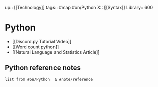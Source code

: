 up:: [[Technology]]
tags:: #map #on/Python 
X:: [[Syntax]]
Library:: 600

# Python

- [[Discord.py Tutorial Video]]
- [[Word count python]]
- [[Natural Language and Statistics Article]]

## Python reference notes


```dataview
list from #on/Python  & #note/reference 
```